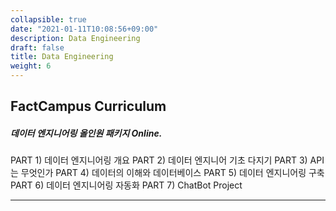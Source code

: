 ```yaml
---
collapsible: true
date: "2021-01-11T10:08:56+09:00"
description: Data Engineering
draft: false
title: Data Engineering
weight: 6
---
```


## FactCampus Curriculum
##### 데이터 엔지니어링 올인원 패키지 Online.
PART 1) 데이터 엔지니어링 개요
PART 2) 데이터 엔지니어 기초 다지기
PART 3) API는 무엇인가
PART 4) 데이터의 이해와 데이터베이스
PART 5) 데이터 엔지니어링 구축
PART 6) 데이터 엔지니어링 자동화
PART 7) ChatBot Project

---